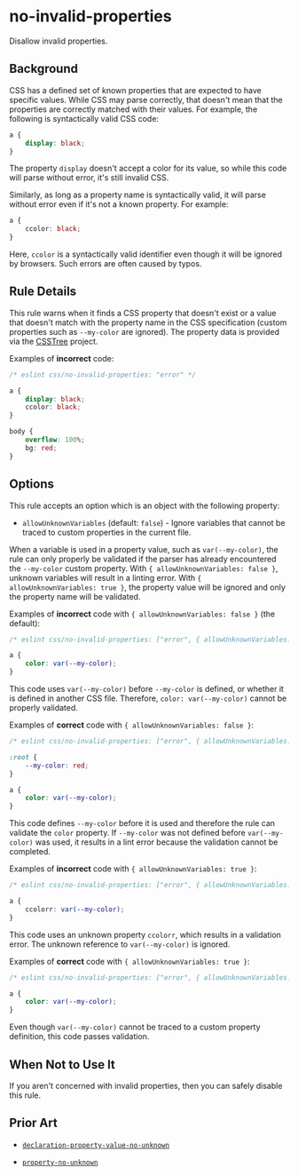 # no-invalid-properties

Disallow invalid properties.

## Background

CSS has a defined set of known properties that are expected to have specific values. While CSS may parse correctly, that doesn't mean that the properties are correctly matched with their values. For example, the following is syntactically valid CSS code:

```css
a {
	display: black;
}
```

The property `display` doesn't accept a color for its value, so while this code will parse without error, it's still invalid CSS.

Similarly, as long as a property name is syntactically valid, it will parse without error even if it's not a known property. For example:

```css
a {
	ccolor: black;
}
```

Here, `ccolor` is a syntactically valid identifier even though it will be ignored by browsers. Such errors are often caused by typos.

## Rule Details

This rule warns when it finds a CSS property that doesn't exist or a value that doesn't match with the property name in the CSS specification (custom properties such as `--my-color` are ignored). The property data is provided via the [CSSTree](https://github.com/csstree/csstree) project.

Examples of **incorrect** code:

```css
/* eslint css/no-invalid-properties: "error" */

a {
	display: black;
	ccolor: black;
}

body {
	overflow: 100%;
	bg: red;
}
```

## Options

This rule accepts an option which is an object with the following property:

- `allowUnknownVariables` (default: `false`) - Ignore variables that cannot be traced to custom properties in the current file.

When a variable is used in a property value, such as `var(--my-color)`, the rule can only properly be validated if the parser has already encountered the `--my-color` custom property. With `{ allowUnknownVariables: false }`, unknown variables will result in a linting error. With `{ allowUnknownVariables: true }`, the property value will be ignored and only the property name will be validated.

Examples of **incorrect** code with `{ allowUnknownVariables: false }` (the default):

```css
/* eslint css/no-invalid-properties: ["error", { allowUnknownVariables: false }] */

a {
	color: var(--my-color);
}
```

This code uses `var(--my-color)` before `--my-color` is defined, or whether it is defined in another CSS file. Therefore, `color: var(--my-color)` cannot be properly validated.

Examples of **correct** code with `{ allowUnknownVariables: false }`:

```css
/* eslint css/no-invalid-properties: ["error", { allowUnknownVariables: false }] */

:root {
	--my-color: red;
}

a {
	color: var(--my-color);
}
```

This code defines `--my-color` before it is used and therefore the rule can validate the `color` property. If `--my-color` was not defined before `var(--my-color)` was used, it results in a lint error because the validation cannot be completed.

Examples of **incorrect** code with `{ allowUnknownVariables: true }`:

```css
/* eslint css/no-invalid-properties: ["error", { allowUnknownVariables: true }] */

a {
	ccolorr: var(--my-color);
}
```

This code uses an unknown property `ccolorr`, which results in a validation error. The unknown reference to `var(--my-color)` is ignored.

Examples of **correct** code with `{ allowUnknownVariables: true }`:

```css
/* eslint css/no-invalid-properties: ["error", { allowUnknownVariables: true }] */

a {
	color: var(--my-color);
}
```

Even though `var(--my-color)` cannot be traced to a custom property definition, this code passes validation.

## When Not to Use It

If you aren't concerned with invalid properties, then you can safely disable this rule.

## Prior Art

- [`declaration-property-value-no-unknown`](https://stylelint.io/user-guide/rules/declaration-property-value-no-unknown/)

- [`property-no-unknown`](https://stylelint.io/user-guide/rules/property-no-unknown)
